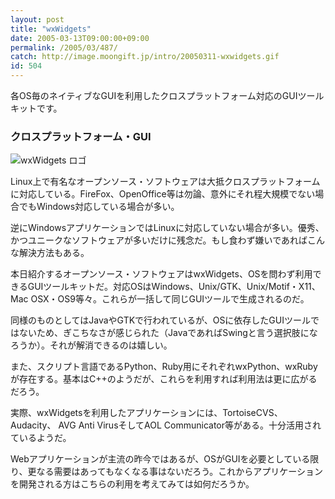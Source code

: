 ```yaml
---
layout: post
title: "wxWidgets"
date: 2005-03-13T09:00:00+09:00
permalink: /2005/03/487/
catch: http://image.moongift.jp/intro/20050311-wxwidgets.gif
id: 504
---
```

各OS毎のネイティブなGUIを利用したクロスプラットフォーム対応のGUIツールキットです。  
<!--more-->

### クロスプラットフォーム・GUI
  

![wxWidgets ロゴ](http://image.moongift.jp/intro/20050311-wxwidgets.gif "wxWidgets ロゴ")

  

Linux上で有名なオープンソース・ソフトウェアは大抵クロスプラットフォームに対応している。FireFox、OpenOffice等は勿論、意外にそれ程大規模でない場合でもWindows対応している場合が多い。

  

逆にWindowsアプリケーションではLinuxに対応していない場合が多い。優秀、かつユニークなソフトウェアが多いだけに残念だ。もし食わず嫌いであればこんな解決方法もある。

  

本日紹介するオープンソース・ソフトウェアはwxWidgets、OSを問わず利用できるGUIツールキットだ。対応OSはWindows、Unix/GTK、Unix/Motif・X11、Mac OSX・OS9等々。これらが一括して同じGUIツールで生成されるのだ。

  

同様のものとしてはJavaやGTKで行われているが、OSに依存したGUIツールではないため、ぎこちなさが感じられた（JavaであればSwingと言う選択肢になろうか）。それが解消できるのは嬉しい。

  

また、スクリプト言語であるPython、Ruby用にそれぞれwxPython、wxRubyが存在する。基本はC++のようだが、これらを利用すれば利用法は更に広がるだろう。

  

実際、wxWidgetsを利用したアプリケーションには、TortoiseCVS、Audacity、 AVG Anti VirusそしてAOL Communicator等がある。十分活用されているようだ。

  

Webアプリケーションが主流の昨今ではあるが、OSがGUIを必要としている限り、更なる需要はあってもなくなる事はないだろう。これからアプリケーションを開発される方はこちらの利用を考えてみては如何だろうか。

